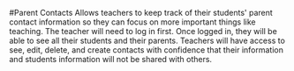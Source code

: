 #Parent Contacts
Allows teachers to keep track of their students' parent contact information so they can focus on more important things like teaching. The teacher will need to log in first. Once logged in, they will be able to see all their students and their parents. Teachers will have access to see, edit, delete, and create contacts with confidence that their information and students information will not be shared with others.

